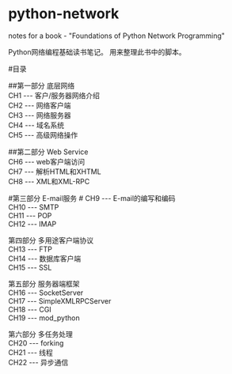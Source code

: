 # python-network
notes for a book - "Foundations of Python Network Programming"

Python网络编程基础读书笔记。
用来整理此书中的脚本。


#目录

##第一部分 底层网络  
CH1 --- 客户/服务器网络介绍  
CH2 --- 网络客户端  
CH3 --- 网络服务器  
CH4 --- 域名系统  
CH5 --- 高级网络操作  

##第二部分 Web Service  
CH6 --- web客户端访问  
CH7 --- 解析HTML和XHTML  
CH8 --- XML和XML-RPC  

#第三部分 E-mail服务  #
CH9 --- E-mail的编写和编码  
CH10 --- SMTP  
CH11 --- POP  
CH12 --- IMAP  

第四部分 多用途客户端协议  
CH13 --- FTP  
CH14 --- 数据库客户端  
CH15 --- SSL  

第五部分 服务器端框架  
CH16 --- SocketServer  
CH17 --- SimpleXMLRPCServer  
CH18 --- CGI  
CH19 --- mod_python  

第六部分 多任务处理  
CH20 --- forking  
CH21 --- 线程  
CH22 --- 异步通信  


